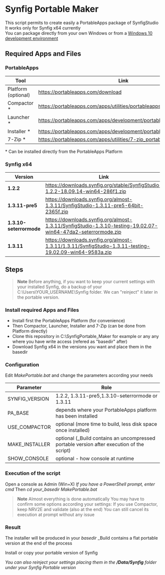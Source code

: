# Synfig Portable Maker
This script permits to create easily a PortableApps package of SynfigStudio<br />
It works only for Synfig x64 currently<br />
You can package directly from your own Windows or from a [Windows 10 development environment](https://developer.microsoft.com/en-us/windows/downloads/virtual-machines)

## Required Apps and Files

### PortableApps
|Tool|Link|
|---|---|
| Platform (optional) | https://portableapps.com/download |
| Compactor \* | https://portableapps.com/apps/utilities/portableapps.com_appcompactor |
| Launcher  \* | https://portableapps.com/apps/development/portableapps.com_launcher |
| Installer \* | https://portableapps.com/apps/development/portableapps.com_installer |
| 7-Zip     \* | https://portableapps.com/apps/utilities/7-zip_portable |

\* Can be installed directly from the PortableApps Platform 
### Synfig x64

|Version|Link|
|-------|----|
|**1.2.2**|https://downloads.synfig.org/stable/SynfigStudio-1.2.2-18.09.14-win64-286f1.zip|
|**1.3.11-pre5**|https://downloads.synfig.org/almost-1.3.11/SynfigStudio-1.3.11-pre5-64bit-2365f.zip|
|**1.3.10-seterrormode**|https://downloads.synfig.org/almost-1.3.11/SynfigStudio-1.3.10-testing-19.02.07-win64-47da2-seterrormode.zip|
|**1.3.11**|https://downloads.synfig.org/almost-1.3.11/1.3.11/SynfigStudio-1.3.11-testing-19.02.09-win64-9583a.zip|

## Steps

> **Note**
> Before anything, if you want to keep your current settings with your installed Synfig,
> do a backup of your C:\Users\YOUR_USERNAME\Synfig folder.
> We can "reinject" it later in the portable version.
### Install required Apps and Files
- Install first the PortableApps Platform (for convenience)
- Then Compactor, Launcher, Installer and 7-Zip (can be done from Platform directly)
- Clone this repository in C:\SynfigPortable_Maker for example or any any where you have write access  (refered as "basedir" after)
- Download Synfig x64 in the versions you want and place them in the basedir

### Configuration
Edit _MakePortable.bat_ and change the parameters according your needs

|Parameter|Role|
|---------|----|
|SYNFIG_VERSION|1.2.2, 1.3.11-pre5,1.3.10-seterrormode or 1.3.11|
|PA_BASE       |depends where your PortableApps platform has been installed|
|USE_COMPACTOR |optional (more time to build, less disk space once installed)|
|MAKE_INSTALLER|optional (_Build contains an uncompressed portable version after execution of the script)|
|SHOW_CONSOLE  |optional - how console at runtime|

### Execution of the script
Open a console as Admin (Win+X)
_If you have a PowerShell prompt, enter cmd_
Then _cd your_basedir_
_MakePortable.bat_

> **Note**
> Almost everything is done automatically
> You may have to confirm some options according your settings:
> If you use Compactor, keep NRV2E and validate (also at the end)
> You can still cancel its execution at prompt without any issue

### Result
The installer will be produced in your _basedir_
_Build contains a flat portable version at the end of the process

Install or copy your portable version of Synfig

_You can also reinject your settings placing them in the __/Data/Synfig__ folder under your Synfig Portable version_
